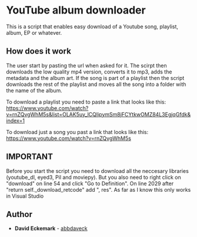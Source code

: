 # YouTube album downloader

This is a script that enables easy download of a Youtube song, playlist, album, EP or whatever.

## How does it work

The user start by pasting the url when asked for it. The scirpt then downloads the low quality mp4 version, converts it to mp3, adds the metadata and the album art. If the song is part of a playlist then the script downloads the rest of the playlist and moves all the song into a folder with the name of the album.

To download a playlist you need to paste a link that looks like this:
https://www.youtube.com/watch?v=rnZQvgWhM5s&list=OLAK5uy_lCQIipymSm8jFCYtkwOMZ84L3EgjqGfdk&index=1

To download just a song you past a link that looks like this:
https://www.youtube.com/watch?v=rnZQvgWhM5s

## IMPORTANT
Before you start the script you need to download all the neccesary libraries (youtube_dl, eyed3, Pil and moviepy). But you also need to right click on "download" on line 54 and click "Go to Definition". On line 2029 after "return self._download_retcode" add ", res". As far as I know this only works in Visual Studio

## Author

* **David Eckemark** - [abbdaveck](https://github.com/abbdaveck)


